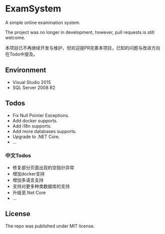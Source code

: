 # ExamSystem

A simple online examination system.

The project was no longer in development, however, pull requests is still welcome.

本项目已不再继续开发与维护，但欢迎提PR完善本项目，已知的问题与改进方向在Todo中提及。

## Environment

- Visual Studio 2015
- SQL Server 2008 R2

## Todos

- Fix Null Pointer Exceptions.
- Add docker supports.
- Add i18n supports.
- Add more databases supports.
- Upgrade to .NET Core.
- ...

### 中文Todos

- 修复部分页面出现的空指针异常
- 增加docker支持
- 增加多语言支持
- 支持对更多种类数据库的支持
- 升级至.Net Core
- ...

## License

The repo was published under MIT license.

